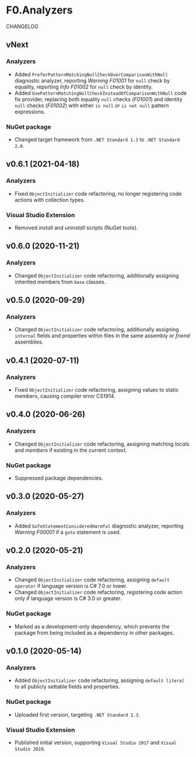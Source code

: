 # F0.Analyzers
CHANGELOG

## vNext
### Analyzers
- Added `PreferPatternMatchingNullCheckOverComparisonWithNull` diagnostic analyzer, reporting _Warning F01001_ for `null` check by equality, reporting _Info F01002_ for `null` check by identity.
- Added `UsePatternMatchingNullCheckInsteadOfComparisonWithNull` code fix provider, replacing both equality `null` checks (_F01001_) and identity `null` checks (_F01002_) with either `is null` or `is not null` pattern expressions.

### NuGet package
- Changed target framework from `.NET Standard 1.3` to `.NET Standard 2.0`.

## v0.6.1 (2021-04-18)
### Analyzers
- Fixed `ObjectInitializer` code refactoring, no longer registering code actions with collection types.

### Visual Studio Extension
- Removed _install_ and _uninstall_ scripts (NuGet tools).

## v0.6.0 (2020-11-21)
### Analyzers
- Changed `ObjectInitializer` code refactoring, additionally assigning inherited members from `base` classes.

## v0.5.0 (2020-09-29)
### Analyzers
- Changed `ObjectInitializer` code refactoring, additionally assigning `internal` fields and properties within files in the same assembly or _friend_ assemblies.

## v0.4.1 (2020-07-11)
### Analyzers
- Fixed `ObjectInitializer` code refactoring, assigning values to static members, causing compiler error CS1914.

## v0.4.0 (2020-06-26)
### Analyzers
- Changed `ObjectInitializer` code refactoring, assigning matching _locals_ and _members_ if existing in the current context.

### NuGet package
- Suppressed package dependencies.

## v0.3.0 (2020-05-27)
### Analyzers
- Added `GoToStatementConsideredHarmful` diagnostic analyzer, reporting _Warning F00001_ if a `goto` statement is used.

## v0.2.0 (2020-05-21)
### Analyzers
- Changed `ObjectInitializer` code refactoring, assigning `default operator` if language version is C# 7.0 or lower.
- Changed `ObjectInitializer` code refactoring, registering code action only if language version is C# 3.0 or greater.

### NuGet package
- Marked as a development-only dependency, which prevents the package from being included as a dependency in other packages.

## v0.1.0 (2020-05-14)
### Analyzers
- Added `ObjectInitializer` code refactoring, assigning `default literal` to all publicly settable fields and properties.

### NuGet package
- Uploaded first version, targeting `.NET Standard 1.3`.

### Visual Studio Extension
- Published initial version, supporting `Visual Studio 2017` and `Visual Studio 2019`.
